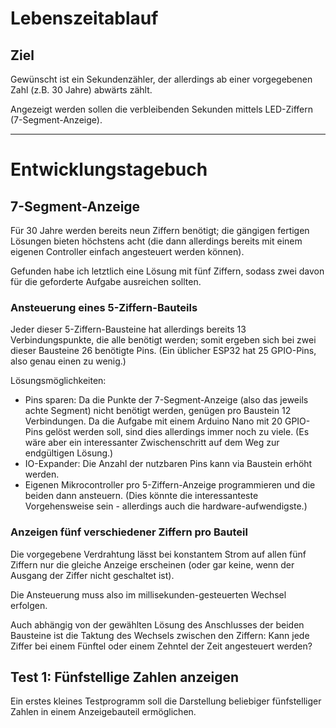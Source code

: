 # Lebenszeitablauf

## Ziel

Gewünscht ist ein Sekundenzähler, der allerdings ab einer vorgegebenen Zahl (z.B. 30 Jahre) abwärts zählt.

Angezeigt werden sollen die verbleibenden Sekunden mittels LED-Ziffern (7-Segment-Anzeige).

--------------------------------------------------------------------------------

# Entwicklungstagebuch

## 7-Segment-Anzeige

Für 30 Jahre werden bereits neun Ziffern benötigt;
die gängigen fertigen Lösungen bieten höchstens acht
(die dann allerdings bereits mit einem eigenen Controller einfach angesteuert werden können).

Gefunden habe ich letztlich eine Lösung mit fünf Ziffern,
sodass zwei davon für die geforderte Aufgabe ausreichen sollten.

### Ansteuerung eines 5-Ziffern-Bauteils

Jeder dieser 5-Ziffern-Bausteine hat allerdings bereits 13 Verbindungspunkte,
die alle benötigt werden;
somit ergeben sich bei zwei dieser Bausteine 26 benötigte Pins.
(Ein üblicher ESP32 hat 25 GPIO-Pins, also genau einen zu wenig.)

Lösungsmöglichkeiten:
- Pins sparen: Da die Punkte der 7-Segment-Anzeige (also das jeweils achte Segment) nicht benötigt werden, genügen pro Baustein 12 Verbindungen.
  Da die Aufgabe mit einem Arduino Nano mit 20 GPIO-Pins gelöst werden soll, sind dies allerdings immer noch zu viele.
  (Es wäre aber ein interessanter Zwischenschritt auf dem Weg zur endgültigen Lösung.)
- IO-Expander: Die Anzahl der nutzbaren Pins kann via Baustein erhöht werden.
- Eigenen Mikrocontroller pro 5-Ziffern-Anzeige programmieren und die beiden dann ansteuern.
  (Dies könnte die interessanteste Vorgehensweise sein - allerdings auch die hardware-aufwendigste.)

### Anzeigen fünf verschiedener Ziffern pro Bauteil

Die vorgegebene Verdrahtung lässt bei konstantem Strom auf allen fünf Ziffern
nur die gleiche Anzeige erscheinen
(oder gar keine, wenn der Ausgang der Ziffer nicht geschaltet ist).

Die Ansteuerung muss also im millisekunden-gesteuerten Wechsel erfolgen.

Auch abhängig von der gewählten Lösung des Anschlusses der beiden Bausteine ist
die Taktung des Wechsels zwischen den Ziffern:
Kann jede Ziffer bei einem Fünftel oder einem Zehntel der Zeit angesteuert werden?


## Test 1: Fünfstellige Zahlen anzeigen

Ein erstes kleines Testprogramm soll die Darstellung
beliebiger fünfstelliger Zahlen in einem Anzeigebauteil ermöglichen.

